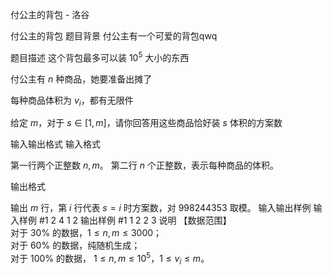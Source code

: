 



付公主的背包 - 洛谷














付公主的背包
题目背景
付公主有一个可爱的背包qwq


题目描述
这个背包最多可以装 $10^5$ 大小的东西

付公主有 $n$ 种商品，她要准备出摊了

每种商品体积为 $v_i$，都有无限件

给定 $m$，对于 $s\in [1,m]$，请你回答用这些商品恰好装 $s$ 体积的方案数

输入输出格式
输入格式

第一行两个正整数 $n,m$。
第二行 $n$ 个正整数，表示每种商品的体积。

输出格式

输出 $m$ 行，第 $i$ 行代表 $s=i$ 时方案数，对 $998244353$ 取模。
输入输出样例
输入样例 #1
2 4
1 2
输出样例 #1
1
2
2
3
说明
【数据范围】  
对于 $30\%$ 的数据，$1\le n,m \le 3000$；  
对于 $60\%$ 的数据，纯随机生成；   
对于 $100\%$ 的数据， $1\le n,m \le 10^5$，$1\le v_i \le m$。






